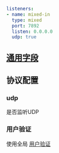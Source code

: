 ```yaml
listeners:
- name: mixed-in
  type: mixed
  port: 7892
  listen: 0.0.0.0
  udp: true
```
## [通用字段](./index.md)

## 协议配置

### udp

是否监听UDP

### 用户验证

使用全局 [用户验证](../../general.md/#_2)